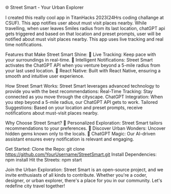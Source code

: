 🌐 Street Smart - Your Urban Explorer

I created this really cool app in TitanHacks 2023(24Hrs coding challange at CSUF). This app notifies user about must visit places nearby. While travelling, when user leaves 5miles radius from its last location, chatGPT api gets triggered and based on that location and preset prompts, user will be notified about must visit places nearby. This app uses live tracking and real time notifications.

Features that Make Street Smart Shine:
📍 Live Tracking: Keep pace with your surroundings in real-time.
🚗 Intelligent Notifications: Street Smart activates the ChatGPT API when you venture beyond a 5-mile radius from your last used location.
📱 React Native: Built with React Native, ensuring a smooth and intuitive user experience.

How Street Smart Works:
Street Smart leverages advanced technology to provide you with the best recommendations:
Real-Time Tracking: Stay connected as you move through the cityscape.
ChatGPT Integration: When you step beyond a 5-mile radius, our ChatGPT API gets to work.
Tailored Suggestions: Based on your location and preset prompts, receive notifications about must-visit places nearby.

Why Choose Street Smart?
🌟 Personalized Exploration: Street Smart tailors recommendations to your preferences.
🏰 Discover Urban Wonders: Uncover hidden gems known only to the locals.
🤖 ChatGPT Magic: Our AI-driven assistant ensures every notification is relevant and engaging.

Get Started:
Clone the Repo: git clone https://github.com/YourUsername/StreetSmart.git
Install Dependencies: npm install
Hit the Streets: npm start

Join the Urban Exploration:
Street Smart is an open-source project, and we invite enthusiasts of all kinds to contribute. Whether you're a coder, designer, or urban explorer, there's a place for you in our community. Let's redefine city travel together!


